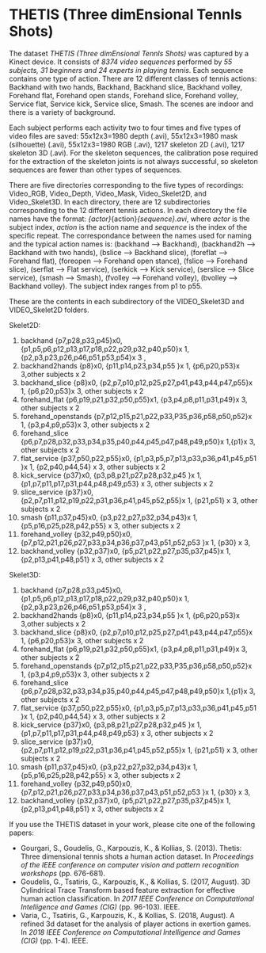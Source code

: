 # THETIS (Three dimEnsional TennIs Shots)
The dataset *THETIS (Three dimEnsional TennIs Shots)* was captured by a Kinect device. It consists of *8374 video sequences* performed by *55 subjects, 31 beginners and 24 experts in playing tennis*. Each sequence contains one type of action. There are 12 different classes of tennis actions: Backhand with two hands, Backhand, Backhand slice, Backhand volley, Forehand flat, Forehand open stands, Forehand slice, Forehand volley, Service flat, Service kick, Service slice, Smash. The scenes are indoor and there is a variety of background.

Each subject performs each activity two to four times and five types of video files are saved: 55x12x3=1980 depth (.avi), 55x12x3=1980 mask (silhouette) (.avi), 55x12x3=1980 RGB (.avi), 1217 skeleton 2D (.avi), 1217 skeleton 3D (.avi). For the skeleton sequences, the calibration pose required for the extraction of the skeleton joints is not always successful, so skeleton sequences are fewer than other types of sequences.

There are five directories corresponding to the five types of recordings: Video_RGB, Video_Depth, Video_Mask, Video_Skelet2D, and Video_Skelet3D. In each directory, there are 12 subdirectories corresponding to the 12 different tennis actions. In each directory the file names have the format: _{actor}_{action}_{sequence}.avi_, where _actor_ is the subject index, _action_ is the action name and _sequence_ is the index of the specific repeat. The correspondance between the names used for naming and the typical action names is: (backhand --> Backhand), (backhand2h --> Backhand with two hands), (bslice --> Backhand slice), (foreflat --> Forehand flat), (foreopen --> Forehand open stance), (fslice --> Forehand slice), (serflat --> Flat service), (serkick --> Kick service), (serslice --> Slice service), (smash --> Smash), (fvolley --> Forehand volley), (bvolley --> Backhand volley). The subject index ranges from p1 to p55.

These are the contents in each subdirectory of the VIDEO_Skelet3D and VIDEO_Skelet2D folders.

Skelet2D:
1. backhand  {p7,p28,p33,p45}x0, {p1,p5,p6,p12,p13,p17,p18,p22,p29,p32,p40,p50}x 1,  {p2,p3,p23,p26,p46,p51,p53,p54}x 3 , 
2. backhand2hands  {p8}x0, {p11,p14,p23,p34,p55 }x 1, {p6,p20,p53}x 3,other subjects x 2
3. backhand_slice  {p8}x0, {p2,p7,p10,p12,p25,p27,p41,p43,p44,p47,p55}x 1, {p6,p20,p53}x 3, other subjects x 2
4. forehand_flat	  {p6,p19,p21,p32,p50,p55}x1, {p3,p4,p8,p11,p31,p49}x 3, other subjects x 2
5. forehand_openstands	{p7,p12,p15,p21,p22,p33,P35,p36,p58,p50,p52}x 1, {p3,p4,p9,p53}x 3, other subjects x 2
6. forehand_slice  {p6,p7,p28,p32,p33,p34,p35,p40,p44,p45,p47,p48,p49,p50}x 1,{p1}x 3, other subjects x 2
7. flat_service	  {p37,p50,p22,p55}x0, {p1,p3,p5,p7,p13,p33,p36,p41,p45,p51 }x 1, {p2,p40,p44,54} x 3, other subjects x 2
8. kick_service	  {p37}x0, {p3,p8,p21,p27,p28,p32,p45 }x 1, {p1,p7,p11,p17,p31,p44,p48,p49,p53} x 3, other subjects x 2
9. slice_service   {p37}x0, {p2,p7,p11,p12,p19,p22,p31,p36,p41,p45,p52,p55}x 1, {p21,p51} x 3, other subjects x 2
10. smash   {p11,p37,p45}x0, {p3,p22,p27,p32,p34,p43}x 1, {p5,p16,p25,p28,p42,p55} x 3, other subjects x 2
11. forehand_volley    {p32,p49,p50}x0, {p7,p12,p21,p26,p27,p33,p34,p36,p37,p43,p51,p52,p53 }x 1, {p30} x 3, 
12. backhand_volley    {p32,p37}x0, {p5,p21,p22,p27,p35,p37,p45}x 1, {p2,p13,p41,p48,p51} x 3, other subjects x 2


Skelet3D:
1. backhand  {p7,p28,p33,p45}x0, {p1,p5,p6,p12,p13,p17,p18,p22,p29,p32,p40,p50}x 1,  {p2,p3,p23,p26,p46,p51,p53,p54}x 3 , 
2. backhand2hands  {p8}x0, {p11,p14,p23,p34,p55 }x 1, {p6,p20,p53}x 3,other subjects x 2
3. backhand_slice  {p8}x0, {p2,p7,p10,p12,p25,p27,p41,p43,p44,p47,p55}x 1, {p6,p20,p53}x 3, other subjects x 2
4. forehand_flat	  {p6,p19,p21,p32,p50,p55}x1, {p3,p4,p8,p11,p31,p49}x 3, other subjects x 2
5. forehand_openstands	{p7,p12,p15,p21,p22,p33,P35,p36,p58,p50,p52}x 1, {p3,p4,p9,p53}x 3, other subjects x 2
6. forehand_slice  {p6,p7,p28,p32,p33,p34,p35,p40,p44,p45,p47,p48,p49,p50}x 1,{p1}x 3, other subjects x 2
7. flat_service	  {p37,p50,p22,p55}x0, {p1,p3,p5,p7,p13,p33,p36,p41,p45,p51 }x 1, {p2,p40,p44,54} x 3, other subjects x 2
8. kick_service	  {p37}x0, {p3,p8,p21,p27,p28,p32,p45 }x 1, {p1,p7,p11,p17,p31,p44,p48,p49,p53} x 3, other subjects x 2
9. slice_service   {p37}x0, {p2,p7,p11,p12,p19,p22,p31,p36,p41,p45,p52,p55}x 1, {p21,p51} x 3, other subjects x 2
10. smash   {p11,p37,p45}x0, {p3,p22,p27,p32,p34,p43}x 1, {p5,p16,p25,p28,p42,p55} x 3, other subjects x 2
11. forehand_volley    {p32,p49,p50}x0, {p7,p12,p21,p26,p27,p33,p34,p36,p37,p43,p51,p52,p53 }x 1, {p30} x 3, 
12. backhand_volley    {p32,p37}x0, {p5,p21,p22,p27,p35,p37,p45}x 1, {p2,p13,p41,p48,p51} x 3, other subjects x 2

If you use the THETIS dataset in your work, please cite one of the following papers:
* Gourgari, S., Goudelis, G., Karpouzis, K., & Kollias, S. (2013). Thetis: Three dimensional tennis shots a human action dataset. In _Proceedings of the IEEE conference on computer vision and pattern recognition workshops_ (pp. 676-681).
* Goudelis, G., Tsatiris, G., Karpouzis, K., & Kollias, S. (2017, August). 3D Cylindrical Trace Transform based feature extraction for effective human action classification. In _2017 IEEE Conference on Computational Intelligence and Games (CIG)_ (pp. 96-103). IEEE.
* Varia, C., Tsatiris, G., Karpouzis, K., & Kollias, S. (2018, August). A refined 3d dataset for the analysis of player actions in exertion games. In _2018 IEEE Conference on Computational Intelligence and Games (CIG)_ (pp. 1-4). IEEE.
